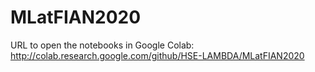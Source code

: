 # MLatFIAN2020

URL to open the notebooks in Google Colab: http://colab.research.google.com/github/HSE-LAMBDA/MLatFIAN2020
